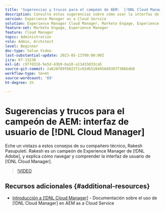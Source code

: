 ```yaml
---
title: 'Sugerencias y trucos para el campeón de AEM:  [!DNL Cloud Manager] IU'
description: Consulte estas sugerencias sobre cómo usar la interfaz de usuario de  [!DNL Cloud Manager] del campeón y experto de AEM, Rakesh Pasupuleti.
version: Experience Manager as a Cloud Service
solution: Experience Manager Cloud Manager, Marketo Engage, Experience Manager
feature-set: Marketo Engage, Experience Manager
feature: Cloud Manager
topic: Administration
role: Admin, Architect
level: Beginner
doc-type: Value Video
last-substantial-update: 2023-05-11T00:00:00Z
jira: KT-13230
exl-id: c977d316-5e5d-43b9-ba10-a11433d33ca5
source-git-commit: 2a628f89f602371c02db5204956d9397f306bdb8
workflow-type: tm+mt
source-wordcount: '69'
ht-degree: 2%

---
```


# Sugerencias y trucos para el campeón de AEM: interfaz de usuario de [!DNL Cloud Manager]

Eche un vistazo a estos consejos de su compañero técnico, Rakesh Pasupuleti. Rakesh es un campeón de Experience Manager de [!DNL Adobe], y explica cómo navegar y comprender la interfaz de usuario de [!DNL Cloud Manager].

>[!VIDEO](https://video.tv.adobe.com/v/3419298?quality=12&learn=on)

## Recursos adicionales {#additional-resources}

* [Introducción a [!DNL Cloud Manager]](https://experienceleague.adobe.com/docs/experience-manager-cloud-service/content/onboarding/concepts/cloud-manager-introduction.html?lang=es) - Documentación sobre el uso de [!DNL Cloud Manager] en AEM as a Cloud Service
